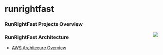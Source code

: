 runrightfast
============

### RunRightFast Projects Overview
<img align="right" src="https://raw.github.com/runrightfast/runrightfast/master/docs/images/runrightfast-layers.png" />

### RunRightFast Architecture
- [AWS Architecure Overview](https://raw.github.com/runrightfast/runrightfast/master/docs/images/runrightfast-aws-architecture-overview.png)
